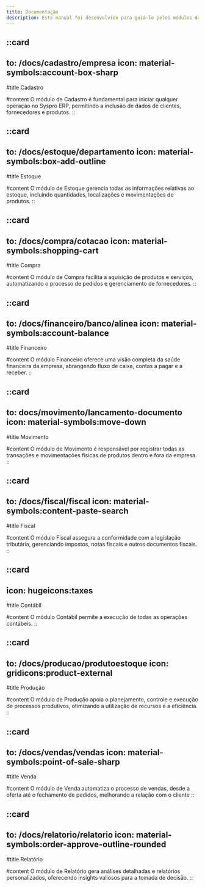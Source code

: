 ```yaml
---
title: Documentação
description: Este manual foi desenvolvido para guiá-lo pelos módulos do Syspro ERP para utilizar o sistema de forma eficiente e aproveitar ao máximo suas funcionalidades.
---
```


::card
---
to: /docs/cadastro/empresa
icon: material-symbols:account-box-sharp
---
#title
Cadastro

#content
O módulo de Cadastro é fundamental para iniciar qualquer operação no Syspro ERP, permitindo a inclusão de dados de clientes, fornecedores e produtos.
::

::card
---
to: /docs/estoque/departamento
icon: material-symbols:box-add-outline
---
#title
Estoque

#content
O módulo de Estoque gerencia todas as informações relativas ao estoque, incluindo quantidades, localizações e movimentações de produtos.
::

::card
---
to: /docs/compra/cotacao
icon: material-symbols:shopping-cart
---
#title
Compra

#content
O módulo de Compra facilita a aquisição de produtos e serviços, automatizando o processo de pedidos e gerenciamento de fornecedores.
::

::card
---
to: /docs/financeiro/banco/alinea
icon: material-symbols:account-balance
---
#title
Financeiro

#content
O módulo Financeiro oferece uma visão completa da saúde financeira da empresa, abrangendo fluxo de caixa, contas a pagar e a receber.
::

::card
---
to: docs/movimento/lancamento-documento
icon: material-symbols:move-down
---
#title
Movimento

#content
O módulo de Movimento é responsável por registrar todas as transações e movimentações físicas de produtos dentro e fora da empresa.
::

::card
---
to: /docs/fiscal/fiscal
icon: material-symbols:content-paste-search
---
#title
Fiscal

#content
O módulo Fiscal assegura a conformidade com a legislação tributária, gerenciando impostos, notas fiscais e outros documentos fiscais.
::

::card
---
icon: hugeicons:taxes
---
#title
Contábil

#content
O módulo Contábil permite a execução de todas as operações contábeis.
::

::card
---
to: /docs/producao/produtoestoque
icon: gridicons:product-external
---
#title
Produção

#content
O módulo de Produção apoia o planejamento, controle e execução de processos produtivos, otimizando a utilização de recursos e a eficiência.
::

::card
---
to: /docs/vendas/vendas
icon: material-symbols:point-of-sale-sharp
---
#title
Venda

#content
O módulo de Venda automatiza o processo de vendas, desde a oferta até o fechamento de pedidos, melhorando a relação com o cliente
::

::card
---
to: /docs/relatorio/relatorio
icon: material-symbols:order-approve-outline-rounded
---
#title
Relatório

#content
O módulo de Relatório gera análises detalhadas e relatórios personalizados, oferecendo insights valiosos para a tomada de decisão.
::
